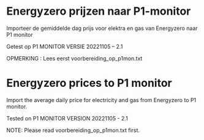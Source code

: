 # Energyzero prijzen naar P1-monitor
Importeer de gemiddelde dag prijs voor elektra en gas van Energyzero naar P1 monitor

Getest op P1 MONITOR VERSIE 20221105 – 2.1

OPMERKING : Lees eerst voorbereiding_op_p1mon.txt

# Energyzero prices to P1 monitor

Import the average daily price for electricity and gas from Energyzero to P1 monitor.

Tested on P1 MONITOR VERSION 20221105 - 2.1

NOTE: Please read voorbereiding_op_p1mon.txt first.
